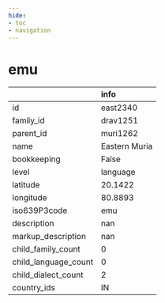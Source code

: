 ```yaml
---
hide:
- toc
- navigation
---
```

# emu
|                      | info          |
|:---------------------|:--------------|
| id                   | east2340      |
| family_id            | drav1251      |
| parent_id            | muri1262      |
| name                 | Eastern Muria |
| bookkeeping          | False         |
| level                | language      |
| latitude             | 20.1422       |
| longitude            | 80.8893       |
| iso639P3code         | emu           |
| description          | nan           |
| markup_description   | nan           |
| child_family_count   | 0             |
| child_language_count | 0             |
| child_dialect_count  | 2             |
| country_ids          | IN            |